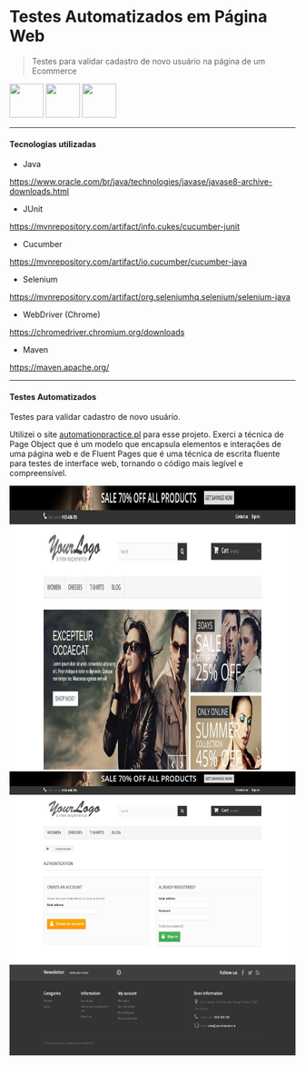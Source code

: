 <h1>Testes Automatizados em Página Web</h1>

> Testes para validar cadastro de novo usuário na página de um Ecommerce

<img src="https://cdn.jsdelivr.net/gh/devicons/devicon/icons/java/java-original-wordmark.svg" height=60 width=60/>
<img src="https://cdn.jsdelivr.net/gh/devicons/devicon/icons/selenium/selenium-original.svg" height=60 width=60/>
<img src="https://cdn.jsdelivr.net/gh/devicons/devicon/icons/cucumber/cucumber-plain.svg" height=60 width=60/>

<hr>

<h4>Tecnologias utilizadas</h4>


* Java 

https://www.oracle.com/br/java/technologies/javase/javase8-archive-downloads.html

* JUnit

https://mvnrepository.com/artifact/info.cukes/cucumber-junit 

* Cucumber 

https://mvnrepository.com/artifact/io.cucumber/cucumber-java 

* Selenium 

https://mvnrepository.com/artifact/org.seleniumhq.selenium/selenium-java 

* WebDriver (Chrome)

https://chromedriver.chromium.org/downloads

* Maven 

https://maven.apache.org/

<hr>


<h4>Testes Automatizados</h4>
Testes para validar cadastro de novo usuário.

Utilizei o site <a href="http://automationpractice.pl/">automationpractice.pl</a> para esse projeto.
Exerci a técnica de Page Object que é um modelo que encapsula elementos e interações de uma página web
e de Fluent Pages que é uma técnica de escrita fluente para testes de interface web, tornando o código 
mais legível e compreensível.


<img src= "assets/My_Store_automationpractice.jpg" height=500 width=600/>
<img src= "assets/Login_My_Store_automationpractice.jpeg" height=500 width=600/>



